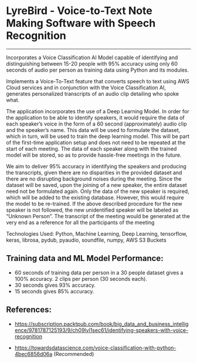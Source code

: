 # LyreBird - Voice-to-Text Note Making Software with Speech Recognition

----------------------------------------------------------------------

Incorporates a Voice Classification AI Model capable of identifying and distinguishing between 15-20 people with 95% accuracy using only 60 seconds of audio per person as training data using Python and its modules.

Implements a Voice-To-Text feature that converts speech to text using AWS Cloud services and in conjunction with the Voice Classification AI, generates personalized transcripts of an audio clip detailing who spoke what.

The application incorporates the use of a Deep Learning Model. In order for the application to be able to identify speakers, it would require the data of each speaker’s voice in the form of a 60 second (approximately) audio clip and the speaker’s name. This data will be used to formulate the dataset, which in turn, will be used to train the deep learning model. This will be part of the first-time application setup and does not need to be repeated at the start of each meeting. The data of each speaker along with the trained model will be stored, so as to provide hassle-free meetings in the future.

We aim to deliver 95% accuracy in identifying the speakers and producing the transcripts, given there are no disparities in the provided dataset and there are no disrupting background noises
during the meeting. Since the dataset will be saved, upon the joining of a new speaker, the entire dataset need not be formulated again. Only the data of the new speaker is required, which will be
added to the existing database. However, this would require the model to be re-trained. If the above described procedure for the new speaker is not followed, the new unidentified speaker will be
labeled as “Unknown Person”. The transcript of the meeting would be generated at the very end as a reference for all the participants of the meeting

Technologies Used: Python, Machine Learning, Deep Learning, tensorflow, keras, librosa, pydub, pyaudio, soundfile, numpy, AWS S3 Buckets

## Training data and ML Model Performance:
- 60 seconds of training data per person in a 30 people dataset gives a 100% accuracy. 2 clips per person (30 seconds each).
- 30 seconds gives 93% accuracy.
- 15 seconds gives 85% accuracy.

## References:
- https://subscription.packtpub.com/book/big_data_and_business_intelligence/9781787125193/9/ch09lvl1sec61/identifying-speakers-with-voice-recognition

- https://towardsdatascience.com/voice-classification-with-python-4bec6856d06a (Recommended)

